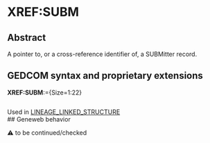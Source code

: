 ﻿# XREF:SUBM
## Abstract
A pointer to, or a cross-reference identifier of, a SUBMitter record.


## GEDCOM syntax and proprietary extensions

**XREF:SUBM**:={Size=1:22}
<pre>
</pre>
Used in <a href=Ged.LINEAGE_LINKED_STRUCTURE.md>LINEAGE_LINKED_STRUCTURE</a><br />## Geneweb behavior


:warning: to be continued/checked

